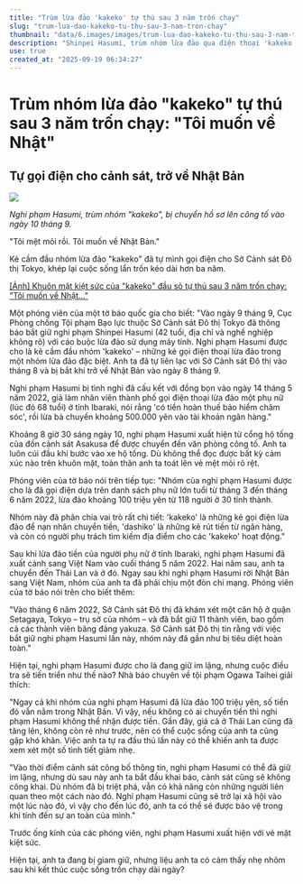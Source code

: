 ```yaml
---
title: "Trùm lừa đảo 'kakeko' tự thú sau 3 năm trốn chạy"
slug: "trum-lua-dao-kakeko-tu-thu-sau-3-nam-tron-chay"
thumbnail: "data/6.images/images/trum-lua-dao-kakeko-tu-thu-sau-3-nam-tron-chay.webp"
description: "Shinpei Hasumi, trùm nhóm lừa đảo qua điện thoại 'kakeko', đã tự liên lạc với cảnh sát Nhật Bản và trở về đầu thú sau hơn 3 năm trốn chạy ở nước ngoài, trong đó có Việt Nam và Thái Lan. Nhóm của Hasumi đã lừa đảo khoảng 100 triệu yên từ 118 nạn nhân."
use: true
created_at: "2025-09-19 06:34:27"
---
```


# Trùm nhóm lừa đảo "kakeko" tự thú sau 3 năm trốn chạy: "Tôi muốn về Nhật"

## Tự gọi điện cho cảnh sát, trở về Nhật Bản

![](/images/20250918-00000006-friday-000-1-view.webp)

*Nghi phạm Hasumi, trùm nhóm "kakeko", bị chuyển hồ sơ lên công tố vào ngày 10 tháng 9.*

"Tôi mệt mỏi rồi. Tôi muốn về Nhật Bản."

Kẻ cầm đầu nhóm lừa đảo "kakeko" đã tự mình gọi điện cho Sở Cảnh sát Đô thị Tokyo, khép lại cuộc sống lẩn trốn kéo dài hơn ba năm.

[[Ảnh] Khuôn mặt kiệt sức của "kakeko" đầu sỏ tự thú sau 3 năm trốn chạy: "Tôi muốn về Nhật..."](https://friday.kodansha.co.jp/article/439112/photo/a80255f9?utm_source=yahoonews&utm_medium=referral&utm_campaign=partnerlink)

Một phóng viên của một tờ báo quốc gia cho biết: "Vào ngày 9 tháng 9, Cục Phòng chống Tội phạm Bạo lực thuộc Sở Cảnh sát Đô thị Tokyo đã thông báo bắt giữ nghi phạm Shinpei Hasumi (42 tuổi, địa chỉ và nghề nghiệp không rõ) với cáo buộc lừa đảo sử dụng máy tính. Nghi phạm Hasumi được cho là kẻ cầm đầu nhóm 'kakeko' – những kẻ gọi điện thoại lừa đảo trong một nhóm lừa đảo đặc biệt. Anh ta đã tự liên lạc với Sở Cảnh sát Đô thị vào tháng 8 và bị bắt khi trở về Nhật Bản vào ngày 8 tháng 9.

Nghi phạm Hasumi bị tình nghi đã cấu kết với đồng bọn vào ngày 14 tháng 5 năm 2022, giả làm nhân viên thành phố gọi điện thoại lừa đảo một phụ nữ (lúc đó 68 tuổi) ở tỉnh Ibaraki, nói rằng 'có tiền hoàn thuế bảo hiểm chăm sóc', rồi lừa bà chuyển khoảng 500.000 yên vào tài khoản ngân hàng."

Khoảng 8 giờ 30 sáng ngày 10, nghi phạm Hasumi xuất hiện từ cổng hộ tống của đồn cảnh sát Asakusa để được chuyển đến văn phòng công tố. Anh ta luôn cúi đầu khi bước vào xe hộ tống. Dù không thể đọc được bất kỳ cảm xúc nào trên khuôn mặt, toàn thân anh ta toát lên vẻ mệt mỏi rõ rệt.

Phóng viên của tờ báo nói trên tiếp tục: "Nhóm của nghi phạm Hasumi được cho là đã gọi điện dựa trên danh sách phụ nữ lớn tuổi từ tháng 3 đến tháng 6 năm 2022, lừa đảo khoảng 100 triệu yên từ 118 người ở 30 tỉnh thành.

Nhóm này đã phân chia vai trò rất chi tiết: 'kakeko' là những kẻ gọi điện lừa đảo để nạn nhân chuyển tiền, 'dashiko' là những kẻ rút tiền từ ngân hàng, và còn có người phụ trách tìm kiếm địa điểm cho các 'kakeko' hoạt động."

Sau khi lừa đảo tiền của người phụ nữ ở tỉnh Ibaraki, nghi phạm Hasumi đã xuất cảnh sang Việt Nam vào cuối tháng 5 năm 2022. Hai năm sau, anh ta chuyển đến Thái Lan và ở đó. Ngay sau khi nghi phạm Hasumi rời Nhật Bản sang Việt Nam, nhóm của anh ta đã phải chịu một đòn chí mạng. Phóng viên của tờ báo nói trên cho biết thêm:

"Vào tháng 6 năm 2022, Sở Cảnh sát Đô thị đã khám xét một căn hộ ở quận Setagaya, Tokyo – trụ sở của nhóm – và đã bắt giữ 11 thành viên, bao gồm cả các thành viên băng đảng yakuza. Sở Cảnh sát Đô thị tin rằng với việc bắt giữ nghi phạm Hasumi lần này, nhóm này đã gần như bị tiêu diệt hoàn toàn."

Hiện tại, nghi phạm Hasumi được cho là đang giữ im lặng, nhưng cuộc điều tra sẽ tiến triển như thế nào? Nhà báo chuyên về tội phạm Ogawa Taihei giải thích:

"Ngay cả khi nhóm của nghi phạm Hasumi đã lừa đảo 100 triệu yên, số tiền đó vẫn nằm trong Nhật Bản. Vì vậy, nếu không có ai chuyển tiền thì nghi phạm Hasumi không thể nhận được tiền. Gần đây, giá cả ở Thái Lan cũng đã tăng lên, không còn rẻ như trước, nên có thể cuộc sống của anh ta cũng gặp khó khăn. Việc anh ta tự ra đầu thú lần này có thể khiến anh ta được xem xét một số tình tiết giảm nhẹ.

"Vào thời điểm cảnh sát công bố thông tin, nghi phạm Hasumi có thể đã giữ im lặng, nhưng dù sau này anh ta bắt đầu khai báo, cảnh sát cũng sẽ không công khai. Dù nhóm đã bị triệt phá, vẫn có khả năng còn những người liên quan theo một cách nào đó. Nghi phạm Hasumi cũng sẽ trở lại xã hội vào một lúc nào đó, vì vậy cho đến lúc đó, anh ta có thể sẽ được bảo vệ trong khi tính đến sự an toàn của mình."

Trước ống kính của các phóng viên, nghi phạm Hasumi xuất hiện với vẻ mặt kiệt sức.

Hiện tại, anh ta đang bị giam giữ, nhưng liệu anh ta có cảm thấy nhẹ nhõm sau khi kết thúc cuộc sống trốn chạy dài ngày?